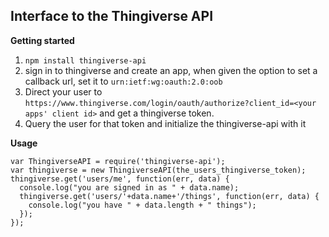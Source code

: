 Interface to the Thingiverse API
---
**Getting started**

 1. `npm install thingiverse-api`
 1. sign in to thingiverse and create an app, when given the option to set a callback url, set it to `urn:ietf:wg:oauth:2.0:oob`
 1. Direct your user to `https://www.thingiverse.com/login/oauth/authorize?client_id=<your apps' client id>` and get a thingiverse token.
 1. Query the user for that token and initialize the thingiverse-api with it


**Usage**

    var ThingiverseAPI = require('thingiverse-api');
    var thingiverse = new ThingiverseAPI(the_users_thingiverse_token);
    thingiverse.get('users/me', function(err, data) {
      console.log("you are signed in as " + data.name);
      thingiverse.get('users/'+data.name+'/things', function(err, data) {
        console.log("you have " + data.length + " things");
      });
    });

